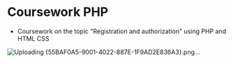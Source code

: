 # Coursework PHP

- Coursework on the topic "Registration and authorization" using PHP and HTML CSS

![Uploading {55BAF0A5-9001-4022-887E-1F9AD2E836A3}.png…]()

